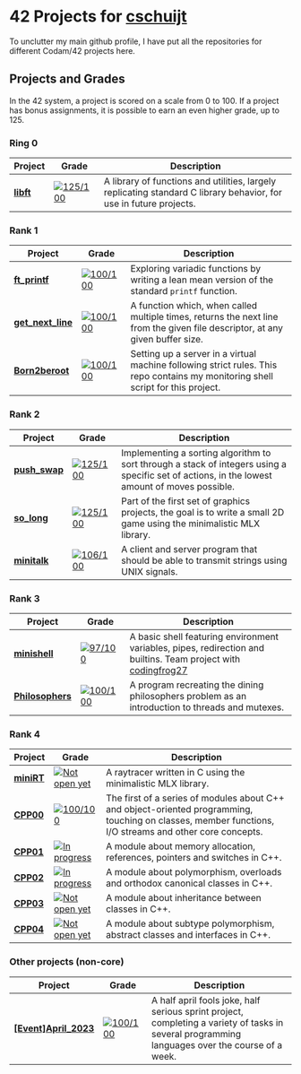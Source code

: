 # 42 Projects for [cschuijt](https://github.com/cschuijt)
To unclutter my main github profile, I have put all the repositories for different Codam/42 projects here.

## Projects and Grades
In the 42 system, a project is scored on a scale from 0 to 100. If a project has bonus assignments, it is possible to earn an even higher grade, up to 125.

### Ring 0
| Project | Grade | Description |
| ------- | ----- | ----------- |
| [**libft**](https://github.com/cschuijt42/libft) | [![125/100](https://img.shields.io/badge/grade-125-5cb85c?style=for-the-badge&logo=42)](https://github.com/cschuijt42/libft) | A library of functions and utilities, largely replicating standard C library behavior, for use in future projects. |


### Rank 1
| Project | Grade | Description |
| ------- | ----- | ----------- |
| [**ft_printf**](https://github.com/cschuijt42/ft_printf) | [![100/100](https://img.shields.io/badge/grade-100-5cb85c?style=for-the-badge&logo=42)](https://github.com/cschuijt42/ft_printf) | Exploring variadic functions by writing a lean mean version of the standard `printf` function. |
| [**get_next_line**](https://github.com/cschuijt42/get_next_line) | [![100/100](https://img.shields.io/badge/grade-100-5cb85c?style=for-the-badge&logo=42)](https://github.com/cschuijt42/get_next_line) | A function which, when called multiple times, returns the next line from the given file descriptor, at any given buffer size. |
| [**Born2beroot**](https://github.com/cschuijt42/born2beroot) | [![100/100](https://img.shields.io/badge/grade-100-5cb85c?style=for-the-badge&logo=42)](https://github.com/cschuijt42/born2beroot) | Setting up a server in a virtual machine following strict rules. This repo contains my monitoring shell script for this project. |

### Rank 2
| Project | Grade | Description |
| ------- | ----- | ----------- |
| [**push_swap**](https://github.com/cschuijt42/push_swap) | [![125/100](https://img.shields.io/badge/grade-125-5cb85c?style=for-the-badge&logo=42)](https://github.com/cschuijt42/push_swap) | Implementing a sorting algorithm to sort through a stack of integers using a specific set of actions, in the lowest amount of moves possible. |
| [**so_long**](https://github.com/cschuijt42/so_long) | [![125/100](https://img.shields.io/badge/grade-125-5cb85c?style=for-the-badge&logo=42)](https://github.com/cschuijt42/so_long) | Part of the first set of graphics projects, the goal is to write a small 2D game using the minimalistic MLX library. |
| [**minitalk**](https://github.com/cschuijt42/minitalk) | [![106/100](https://img.shields.io/badge/grade-106-5cb85c?style=for-the-badge&logo=42)](https://github.com/cschuijt42/minitalk) | A client and server program that should be able to transmit strings using UNIX signals. |

### Rank 3
| Project | Grade | Description |
| ------- | ----- | ----------- |
| [**minishell**](https://github.com/cschuijt42/minishell) | [![97/100](https://img.shields.io/badge/grade-97-5cb85c?style=for-the-badge&logo=42)](https://github.com/cschuijt42/minishell) | A basic shell featuring environment variables, pipes, redirection and builtins. Team project with [codingfrog27](https://github.com/codingfrog27) |
| [**Philosophers**](https://github.com/cschuijt42/philo) | [![100/100](https://img.shields.io/badge/grade-100-5cb85c?style=for-the-badge&logo=42)](https://github.com/cschuijt42/philo) | A program recreating the dining philosophers problem as an introduction to threads and mutexes. |

### Rank 4
| Project | Grade | Description |
| ------- | ----- | ----------- |
| [**miniRT**](https://github.com/cschuijt42/minirt) | [![Not open yet](https://img.shields.io/badge/grade-not%20registered-black?style=for-the-badge&logo=42)](https://github.com/cschuijt42/minirt) | A raytracer written in C using the minimalistic MLX library. |
| [**CPP00**](https://github.com/cschuijt42/cpp00) | [![100/100](https://img.shields.io/badge/grade-100-5cb85c?style=for-the-badge&logo=42)](https://github.com/cschuijt42/cpp00) | The first of a series of modules about C++ and object-oriented programming, touching on classes, member functions, I/O streams and other core concepts. |
| [**CPP01**](https://github.com/cschuijt42/cpp01) | [![In progress](https://img.shields.io/badge/grade-in%20progress-00babc?style=for-the-badge&logo=42)](https://github.com/cschuijt42/cpp01) | A module about memory allocation, references, pointers and switches in C++. |
| [**CPP02**](https://github.com/cschuijt42/cpp02) | [![In progress](https://img.shields.io/badge/grade-in%20progress-00babc?style=for-the-badge&logo=42)](https://github.com/cschuijt42/cpp02) | A module about polymorphism, overloads and orthodox canonical classes in C++. |
| [**CPP03**](https://github.com/cschuijt42/cpp03) | [![Not open yet](https://img.shields.io/badge/grade-not%20registered-black?style=for-the-badge&logo=42)](https://github.com/cschuijt42/cpp03) | A module about inheritance between classes in C++. |
| [**CPP04**](https://github.com/cschuijt42/cpp04) | [![Not open yet](https://img.shields.io/badge/grade-not%20registered-black?style=for-the-badge&logo=42)](https://github.com/cschuijt42/cpp04) | A module about subtype polymorphism, abstract classes and interfaces in C++. |


### Other projects (non-core)
| Project | Grade | Description |
| ------- | ----- | ----------- |
| [**[Event]April_2023**](https://github.com/cschuijt42/april_2023_event) | [![100/100](https://img.shields.io/badge/grade-100-5cb85c?style=for-the-badge&logo=42)](https://github.com/cschuijt42/april_2023_event) | A half april fools joke, half serious sprint project, completing a variety of tasks in several programming languages over the course of a week. |
